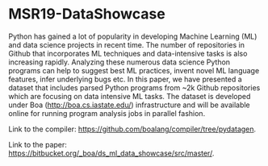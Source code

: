 # MSR19-DataShowcase
Python has gained a lot of popularity in developing Machine Learning (ML) and data science projects in recent time. The number of repositories in Github that incorporates ML techniques and data-intensive tasks is also increasing rapidly. Analyzing these numerous data science Python programs can help to suggest best ML practices, invent novel ML language features,  infer underlying bugs etc. In this paper, we have presented a dataset that includes parsed Python programs from ~2k Github repositories which are focusing on data intensive ML tasks. The dataset is developed under Boa (http://boa.cs.iastate.edu/) infrastructure and will be available online for running program analysis jobs in parallel fashion.

Link to the compiler: https://github.com/boalang/compiler/tree/pydatagen.

Link to the paper: https://bitbucket.org/_boa/ds_ml_data_showcase/src/master/.
